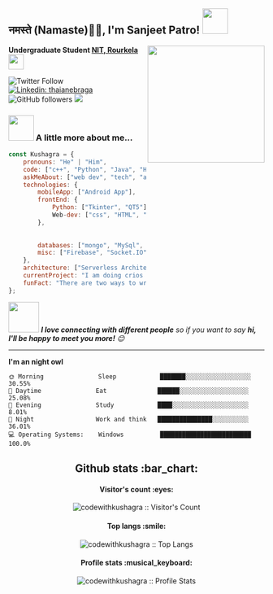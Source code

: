 <h2>नमस्ते (Namaste)🙏🏻, I'm Sanjeet Patro! <img src="https://media.giphy.com/media/12oufCB0MyZ1Go/giphy.gif" width="50"></h2>
<img align='right' src="https://media.giphy.com/media/M9gbBd9nbDrOTu1Mqx/giphy.gif" width="230">
<p><b>Undergraduate Student  <a href="https://www.nitrkl.ac.in/">NIT, Rourkela</a><img src="https://media.giphy.com/media/WUlplcMpOCEmTGBtBW/giphy.gif" width="30"> 
</b></p>

![Twitter Follow](https://img.shields.io/twitter/follow/Sanjeetpatro1?label=Follow)
[![Linkedin: thaianebraga](https://img.shields.io/badge/sanjeet-patro-6a1067202?style=flat-square&logo=Linkedin&logoColor=white&link=https://www.linkedin.com/in/sanjeet-patro-6a1067202/)](https://www.linkedin.com/in/sanjeet-patro-6a1067202/)
![GitHub followers](https://img.shields.io/github/followers/sanjeet-crypto?label=Follow&style=social)
![](https://visitor-badge.glitch.me/badge?page_id=codewithkushagra.codewithkushagra)

### <img src="https://media.giphy.com/media/VgCDAzcKvsR6OM0uWg/giphy.gif" width="50"> A little more about me...  

```javascript
const Kushagra = {
    pronouns: "He" | "Him",
    code: ["c++", "Python", "Java", "HTML", "CSS", "JavaScript"],
    askMeAbout: ["web dev", "tech", "app dev", "photography"],
    technologies: {
        mobileApp: ["Android App"],
        frontEnd: {
            Python: ["Tkinter", "QT5"],
            Web-dev: ["css", "HTML", "JavaScript"]
        },
        
        
        databases: ["mongo", "MySql", "sqlite"],
        misc: ["Firebase", "Socket.IO", "selenium", "open-cv", "ML"]
    },
    architecture: ["Serverless Architecture", "Progressive web applications", "Single page applications"],
    currentProject: "I am doing crios winter of doing and IIIT Kalayni winter of codes",
    funFact: "There are two ways to write error-free programs; only the third one works"
};
```

<img src="https://media.giphy.com/media/LnQjpWaON8nhr21vNW/giphy.gif" width="60"> <em><b>I love connecting with different people</b> so if you want to say <b>hi, I'll be happy to meet you more!</b> 😊</em>

---

<!--START_SECTION:waka-->
**I'm an night owl** 

```text
🌞 Morning               Sleep            ███████░░░░░░░░░░░░░░░░░░   30.55% 
🌆 Daytime               Eat              ██████░░░░░░░░░░░░░░░░░░░   25.08% 
🌃 Evening               Study            ████░░░░░░░░░░░░░░░░░░░░░   8.01% 
🌙 Night                 Work and think   ███████████████░░░░░░░░░░   36.01%
💻 Operating Systems:    Windows          █████████████████████████   100.0%
```
<!--END_SECTION:waka-->


<h2 align="center">Github stats :bar_chart:</h2>

<h4 align="center">Visitor's count :eyes:</h4>

<p align="center"><img src="https://profile-counter.glitch.me/{codewithkushagra}/count.svg" alt="codewithkushagra :: Visitor's Count" /></p>

<h4 align="center">Top langs :smile:</h4>

<p align="center"><img src="https://github-readme-stats.vercel.app/api/top-langs/?username=codewithkushagra&langs_count=10&theme=tokyonight&layout=compact" alt="codewithkushagra :: Top Langs" /></p>

<h4 align="center">Profile stats :musical_keyboard:</h4>

<p align="center"><img src="https://github-readme-stats.vercel.app/api?username=codewithkushagra&show_icons=true&theme=synthwave" alt="codewithkushagra :: Profile Stats" /></p>
